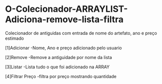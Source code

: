 # O-Colecionador-ARRAYLIST-Adiciona-remove-lista-filtra
Colecionador de antiguidas com entrada de nome do artefato, ano e preço estimado


   [1]Adicionar
   -Nome, Ano e preço adicionado pelo usuario
   
   [2]Remove
   -Remove a antiguidade por nome da lista
   
   [3]Listar
   -Lista tudo o que foi adicionado na ARRAY
   
   [4]Filtrar Preço
   -filtra por preço mostrando quantidade
